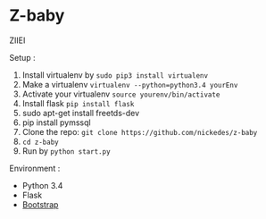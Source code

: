 # Z-baby

ZIIEI 

Setup :

1. Install virtualenv by `sudo pip3 install virtualenv`
2. Make a virtualenv `virtualenv --python=python3.4 yourEnv`
3. Activate your virtualenv `source yourenv/bin/activate`
4. Install flask `pip install flask`
5. sudo apt-get install freetds-dev
6. pip install pymssql
7. Clone the repo: `git clone https://github.com/nickedes/z-baby`
8. `cd z-baby`
9. Run by `python start.py`

Environment :

* Python 3.4
* Flask
* [Bootstrap](http://getbootstrap.com/)
